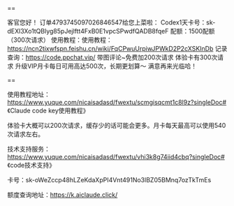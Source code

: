 ==

客官您好！
订单4793745097026846547给您上菜啦：
Codex1天卡号：sk-dEXl3Xo1tQBlyg85pJejlftt4FxB0E1vpcSPwdfQADB8fqeF
配额：1500配额（300次请求）
使用教程：使用教程：https://ncn2tixwfspn.feishu.cn/wiki/FqCPwuUrpiwJPWkD2P2cXSKInDb
记录查询：https://code.ppchat.vip/
带图评论~免费加200次请求
体验卡有300次请求
升级VIP月卡每日可用高达500次，长期更划算～
满意再来光临哈！

==


使用教程地址：https://www.yuque.com/nicaisadasd/fwextu/scmgisqcmt1c8l9z?singleDoc# 《Claude code key使用教程》

体验卡大概可以200次请求，缓存少的话可能会更多。月卡每天最高可以使用540次请求左右。

技术支持服务：https://www.yuque.com/nicaisadasd/fwextu/vhi3k8g74iid4cbq?singleDoc# 《code技术支持》



卡号：sk-oWeZccp48hLZeKdaXpPI4Vnt491No3lBZ05BMnq7ozTkTmEs



额度查询地址：https://k.aiclaude.click/
